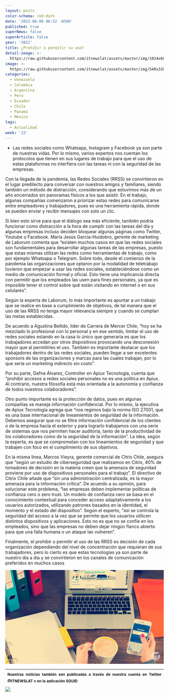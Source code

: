 ```yaml
---
layout: posts
color-schema: red-dark
date: '2022-06-06 06:52 -0500'
published: true
superNews: false
superArticle: false
year: '2022'
title: ¿Prohibir o permitir su uso?
detail-image: >-
  https://raw.githubusercontent.com/itnewslat/assets/master/img/1024x680/laptop%2Ccafe-y-cel-g.jpg
image: >-
  https://raw.githubusercontent.com/itnewslat/assets/master/img/540x320/laptop%2Ccafe-y-cel-P.jpg
categories:
  - Venezuela
  - Colombia
  - Argentina
  - Perú
  - Ecuador
  - Chile
  - Panama
  - Mexico
tags:
  - Actualidad
week: '23'
---
```

- Las redes sociales como Whatsapp, Instagram y Facebook ya son parte de nuestras vidas. Por lo mismo, varios expertos nos cuentan los protocolos que tienen en sus lugares de trabajo para que el uso de estas plataformas no interfiera con las tareas ni con la seguridad de las empresas.

Con la llegada de la pandemia, las Redes Sociales (RRSS) se convirtieron en el lugar predilecto para conversar con nuestros amigos y familiares, siendo también un método de distracción, considerando que estuvimos más de un año encerrados sin panoramas físicos a los que asistir. En el trabajo, algunas compañías comenzaron a priorizar estas redes para comunicarse entre empleadores y trabajadores, pues es una herramienta rápida, donde se pueden enviar y recibir mensajes con solo un clic.

Si bien esto sirve para que el diálogo sea más eficiente, también podría funcionar como distracción a la hora de cumplir con las tareas del día y algunas empresas incluso deciden bloquear algunas páginas como Twitter, Youtube o Facebook. María Jesús García-Huidobro, gerente de marketing de Laborum comenta que “existen muchos casos en que las redes sociales son fundamentales para desarrollar algunas tareas de las empresas, puesto que estas mismas utilizan las redes como herramientas de trabajo, como por ejemplo Whatsapp o Telegram. Sobre todo, desde el comienzo de la pandemia las organizaciones que optaron por la modalidad de teletrabajo tuvieron que empezar a usar las redes sociales, estableciéndose como un medio de comunicación formal y oficial. Esto tiene una implicancia directa con permitir que los empleados las usen para fines personales, ya que es imposible tener el control sobre qué están visitando en internet o en sus celulares”.

Según la experta de Laborum, lo más importante es apuntar a un trabajo que se realice en base a cumplimiento de objetivos, de tal manera que el uso de las RRSS no tenga mayor relevancia siempre y cuando se cumplan las metas establecidas. 

De acuerdo a Agustina Bellido, líder de Carrera de Mercer Chile, “hoy se ha mezclado lo profesional con lo personal y en ese sentido, limitar el uso de redes sociales estando en la casa lo único que generaría es que los trabajadores accedan por otros dispositivos provocando una desconexión mayor que al permitirles el uso. También es importante destacar que los trabajadores dentro de las redes sociales, pueden llegar a ser excelentes sponsors de las organizaciones y marcas para las cuales trabajan, por lo que sería un marketing indirecto sin costo”.

Por su parte, Dafne Álvarez, Controller en Apiux Tecnología, cuenta que “prohibir accesos a redes sociales personales no es una política en Apiux. Al contrario, nuestra filosofía está más orientada a la autonomía y confianza de todos nuestros colaboradores”. 

Otro punto importante es la protección de datos, pues en algunas compañías se maneja información confidencial. Por lo mismo, la ejecutiva de Apiux Tecnología agrega que “nos regimos bajo la norma ISO 27001, que es una base internacional de lineamientos de seguridad de la información. Debemos asegurar que no se filtre información confidencial de los clientes o de la empresa hacia el exterior y para lograrlo trabajamos con una serie de sistemas que nos permiten hacer auditoría, tanto de la productividad de los colaboradores como de la seguridad de la información”. La idea, según la experta, es que se comprometan con los lineamientos de seguridad y que trabajen con foco en el cumplimiento de sus objetivos.

En la misma línea, Marcos Vieyra, gerente comercial de Citrix Chile, asegura que “según un estudio de ciberseguridad que realizamos en Citrix, 40% de tomadores de decisión en la materia creen que la amenaza de seguridad proviene por uso de dispositivos personales para el trabajo”. El directivo de Citrix Chile añade que “sin una administración centralizada, es la mayor amenaza para la información crítica”. De acuerdo a su opinión, para solucionar este problema, “las empresas deben implementar políticas de confianza cero o zero trust. Un modelo de confianza cero se basa en el conocimiento contextual para conceder acceso adaptativamente a los usuarios autorizados, utilizando patrones basados en la identidad, el momento y el estado del dispositivo”. Según el experto, “así se controla la seguridad del acceso a la vez que se permite que los usuarios utilicen distintos dispositivos y aplicaciones. Esto no es que no se confíe en los empleados, sino que las empresas no deben dejar ningún flanco abierto para que una falla humana o un ataque las vulneren”.

Finalmente, el prohibir o permitir el uso de las RRSS es decisión de cada organización dependiendo del nivel de concentración que requieran de sus trabajadores, pero lo cierto es que estas tecnologías ya son parte de nuestro día a día y se convirtieron en los canales de comunicación preferidos en muchos casos

![](https://raw.githubusercontent.com/itnewslat/assets/master/img/540x320/laptop%2Ccafe-y-cel-P.jpg)

<table style="height: 42px;" width="569">
<tbody>
<tr>
<td style="text-align: justify;"><sub><strong>Nuestras noticias también son publicadas a través de nuestra cuenta en Twitter <a href="https://twitter.com/itnewslat?lang=es">@ITNEWSLAT</a> y en la aplicación <a href="https://squidapp.co/en/">SQUID</a></strong></sub></td>
</tr>
</tbody>
</table>

<img src="https://tracker.metricool.com/c3po.jpg?hash=56f88a41e39ab42c063cc51676587a04"/>